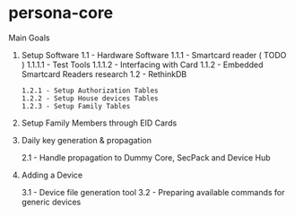 # persona-core


Main Goals

   1. Setup Software
       1.1 - Hardware Software
          1.1.1 - Smartcard reader ( TODO )
              1.1.1.1 - Test Tools
              1.1.1.2 - Interfacing with Card
          1.1.2 - Embedded Smartcard Readers research
       1.2 - RethinkDB

          1.2.1 - Setup Authorization Tables
          1.2.2 - Setup House devices Tables
          1.2.3 - Setup Family Tables

   2. Setup Family Members through EID Cards
   3. Daily key generation & propagation

       2.1 - Handle propagation to Dummy Core, SecPack and Device Hub
   4. Adding a Device

       3.1 - Device file generation tool
       3.2 - Preparing available commands for generic devices
